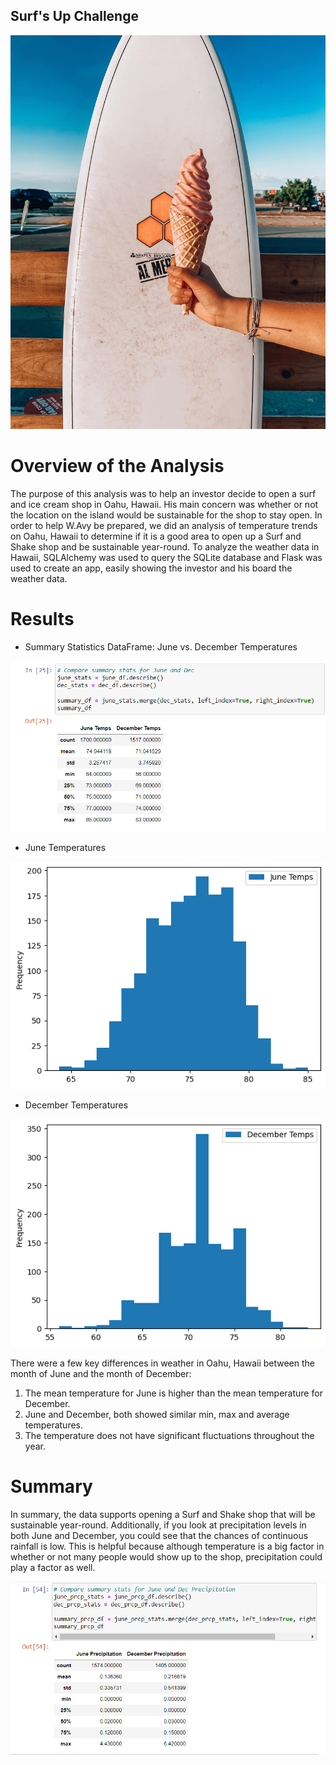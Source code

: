 ## Surf's Up Challenge

![Alt text](Visuals/surfs_up.jpg)

# Overview of the Analysis
The purpose of this analysis was to help an investor decide to open a surf and ice cream shop in Oahu, Hawaii. His main concern was whether or not the location on the island would be sustainable for the shop to stay open. In order to help W.Avy be prepared, we did an analysis of temperature trends on Oahu, Hawaii to determine if it is a good area to open up a Surf and Shake shop and be sustainable year-round. To analyze the weather data in Hawaii, SQLAlchemy was used to query the SQLite database and Flask was used to create an app, easily showing the investor and his board the weather data.

# Results

- Summary Statistics DataFrame: June vs. December Temperatures

![Alt text](Visuals/June_Dec_temp_stats.PNG)

- June Temperatures

![Alt text](Visuals/June_temp_graph.png)

- December Temperatures

![Alt text](Visuals/Dec_temp_graph.png)

There were a few key differences in weather in Oahu, Hawaii between the month of June and the month of December:
1. The mean temperature for June is higher than the mean temperature for December. 
2. June and December, both showed similar min, max and average temperatures.
3. The temperature does not have significant fluctuations throughout the year.

# Summary
In summary, the data supports opening a Surf and Shake shop that will be sustainable year-round. Additionally, if you look at precipitation levels in both June and December, you could see that the chances of continuous rainfall is low. This is helpful because although temperature is a big factor in whether or not many people would show up to the shop, precipitation could play a factor as well. 

![Alt text](Visuals/June_Dec_prcp_stats.PNG)